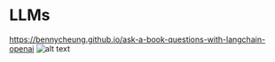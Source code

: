 # LLMs
https://bennycheung.github.io/ask-a-book-questions-with-langchain-openai
![alt text](https://bennycheung.github.io/images/ask-a-book-questions-with-langchain-openai/Ask_Book_Questions_Workflow.jpg)
